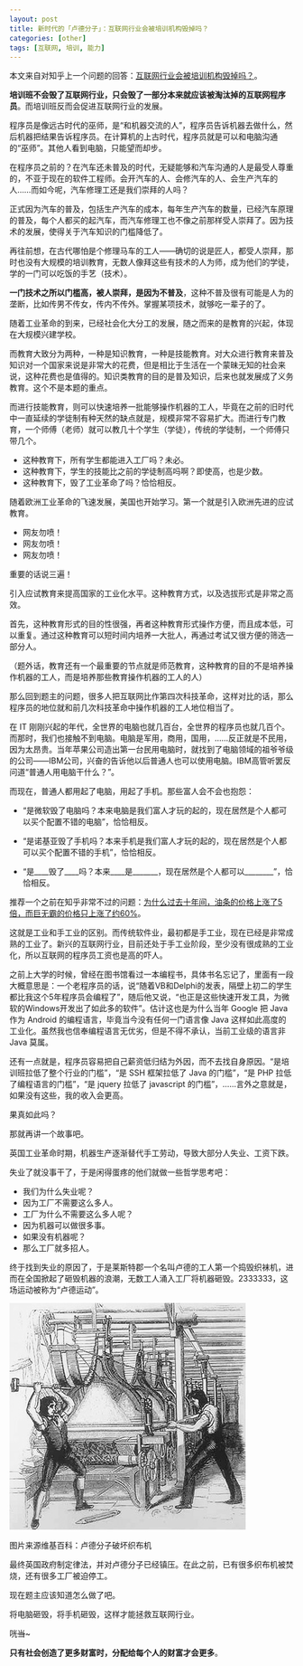 ```yaml
---
layout: post
title: 新时代的「卢德分子」：互联网行业会被培训机构毁掉吗？
categories: [other]
tags: [互联网, 培训, 能力]
---
```


本文来自对知乎上一个问题的回答：[互联网行业会被培训机构毁掉吗？](https://www.zhihu.com/question/41135386/answer/90024818)。

**培训班不会毁了互联网行业，只会毁了一部分本来就应该被淘汰掉的互联网程序员**。而培训班反而会促进互联网行业的发展。

程序员是像远古时代的巫师，是“和机器交流的人”，程序员告诉机器去做什么，然后机器把结果告诉程序员。在计算机的上古时代，程序员就是可以和电脑沟通的“巫师”。其他人看到电脑，只能望而却步。

在程序员之前的？在汽车还未普及的时代，无疑能够和汽车沟通的人是最受人尊重的，不亚于现在的软件工程师。会开汽车的人、会修汽车的人、会生产汽车的人……而如今呢，汽车修理工还是我们崇拜的人吗？

正式因为汽车的普及，包括生产汽车的成本，每年生产汽车的数量，已经汽车原理的普及，每个人都买的起汽车，而汽车修理工也不像之前那样受人崇拜了。因为技术的发展，使得关于汽车知识的门槛降低了。

再往前想，在古代哪怕是个修理马车的工人——确切的说是匠人，都受人崇拜，那时也没有大规模的培训教育，无数人像拜这些有技术的人为师，成为他们的学徒，学的一门可以吃饭的手艺（技术）。

**一门技术之所以门槛高，被人崇拜，是因为不普及**，这种不普及很有可能是人为的垄断，比如传男不传女，传内不传外。掌握某项技术，就够吃一辈子的了。

随着工业革命的到来，已经社会化大分工的发展，随之而来的是教育的兴起，体现在大规模兴建学校。

而教育大致分为两种，一种是知识教育，一种是技能教育。对大众进行教育来普及知识对一个国家来说是非常大的花费，但是相比于生活在一个蒙昧无知的社会来说，这种花费也是值得的。知识类教育的目的是普及知识，后来也就发展成了义务教育。这个不是本题的重点。

而进行技能教育，则可以快速培养一批能够操作机器的工人，毕竟在之前的旧时代中一直延续的学徒制有种天然的缺点就是，规模非常不容易扩大。而进行专门教育，一个师傅（老师）就可以教几十个学生（学徒），传统的学徒制，一个师傅只带几个。

- 这种教育下，所有学生都能进入工厂吗？未必。
- 这种教育下，学生的技能比之前的学徒制高吗啊？即使高，也是少数。
- 这种教育下，毁了工业革命了吗？恰恰相反。

随着欧洲工业革命的飞速发展，美国也开始学习。第一个就是引入欧洲先进的应试教育。

- 网友勿喷！
- 网友勿喷！
- 网友勿喷！

重要的话说三遍！

引入应试教育来提高国家的工业化水平。这种教育方式，以及选拔形式是非常之高效。

首先，这种教育形式的目的性很强，再者这种教育形式操作方便，而且成本低，可以重复。通过这种教育可以短时间内培养一大批人，再通过考试又很方便的筛选一部分人。

（题外话，教育还有一个最重要的节点就是师范教育，这种教育的目的不是培养操作机器的工人，而是培养那些教育操作机器的工人的人）

那么回到题主的问题，很多人把互联网比作第四次科技革命，这样对比的话，那么程序员的地位就和前几次科技革命中操作机器的工人地位相当了。

在 IT 刚刚兴起的年代，全世界的电脑也就几百台，全世界的程序员也就几百个。而那时，我们也接触不到电脑。电脑是军用，商用，国用，……反正就是不民用，因为太昂贵。当年苹果公司造出第一台民用电脑时，就找到了电脑领域的祖爷爷级的公司——IBM公司，兴奋的告诉他以后普通人也可以使用电脑。IBM高管听罢反问道“普通人用电脑干什么？”。

而现在，普通人都用起了电脑，用起了手机。那些富人会不会也抱怨：

- “是微软毁了电脑吗？本来电脑是我们富人才玩的起的，现在居然是个人都可以买个配置不错的电脑”，恰恰相反。

- “是诺基亚毁了手机吗？本来手机是我们富人才玩的起的，现在居然是个人都可以买个配置不错的手机”，恰恰相反。

- “是____毁了____吗？本来____是_______，现在居然是个人都可以________”，恰恰相反。

推荐一个之前在知乎非常不过的问题：[为什么过去十年间，油条的价格上涨了5倍，而巨无霸的价格只上涨了约60%](https://www.zhihu.com/question/28558978)。

这就是工业和手工业的区别。而传统软件业，最初都是手工业，现在已经是非常成熟的工业了。新兴的互联网行业，目前还处于手工业阶段，至少没有很成熟的工业化，所以互联网的程序员工资也是高的吓人。

之前上大学的时候，曾经在图书馆看过一本编程书，具体书名忘记了，里面有一段大概意思是：一个老程序员的话，说“随着VB和Delphi的发表，隔壁上初二的学生都比我这个5年程序员会编程了”，随后他又说，“也正是这些快速开发工具，为微软的Windows开发出了如此多的软件”。估计这也是为什么当年 Google 把 Java 作为 Android 的编程语言，毕竟当今没有任何一门语言像 Java 这样如此高度的工业化。虽然我也信奉编程语言无优劣，但是不得不承认，当前工业级的语言非 Java 莫属。

还有一点就是，程序员容易把自己薪资低归结为外因，而不去找自身原因。“是培训班拉低了整个行业的门槛”，“是 SSH 框架拉低了 Java 的门槛”，“是 PHP 拉低了编程语言的门槛”，“是 jquery 拉低了 javascript 的门槛”，……言外之意就是，如果没有这些，我的收入会更高。

果真如此吗？

那就再讲一个故事吧。

英国工业革命时期，机器生产逐渐替代手工劳动，导致大部分人失业、工资下跌。

失业了就没事干了，于是闲得蛋疼的他们就做一些哲学思考吧：

- 我们为什么失业呢？
- 因为工厂不需要这么多人。
- 工厂为什么不需要这么多人呢？
- 因为机器可以做很多事。
- 如果没有机器呢？
- 那么工厂就多招人。

终于找到失业的原因了，于是莱斯特郡一个名叫卢德的工人第一个捣毁织袜机，进而在全国掀起了砸毁机器的浪潮，无数工人涌入工厂将机器砸毁。2333333，这场运动被称为“卢德运动”。

![](/assets/images/luddites-in-internet-age.jpg)

图片来源维基百科：卢德分子破坏织布机

最终英国政府制定律法，并对卢德分子已经镇压。在此之前，已有很多织布机被焚烧，还有很多工厂被迫停工。

现在题主应该知道怎么做了吧。

将电脑砸毁，将手机砸毁，这样才能拯救互联网行业。

咣~~当~~~

**只有社会创造了更多财富时，分配给每个人的财富才会更多**。